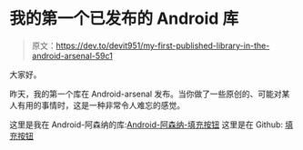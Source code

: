 # 我的第一个已发布的 Android 库

> 原文：<https://dev.to/devit951/my-first-published-library-in-the-android-arsenal-59c1>

大家好。

昨天，我的第一个库在 Android-arsenal 发布。当你做了一些原创的、可能对某人有用的事情时，这是一种非常令人难忘的感觉。

这里是我在 Android-阿森纳的库:[Android-阿森纳-填充按钮](https://android-arsenal.com/details/1/7598)
这里是在 Github: [填充按钮](https://github.com/Devit951/FillingButton)